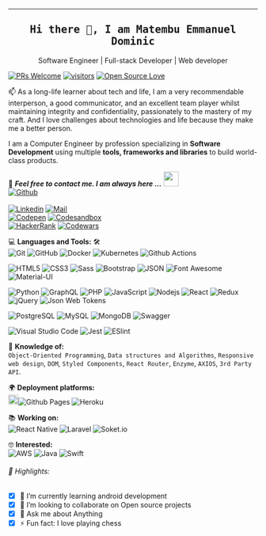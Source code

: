 
-------------------------------------------------------------------------------
<!--
**Emmanuel-Dominic/Emmanuel-Dominic** is a ✨ _special_ ✨ repository because its `README.md` (this file) appears on your GitHub profile.

Here are some ideas to get you started:

- 🔭 I’m currently working on ...
- 🌱 I’m currently learning ...
- 👯 I’m looking to collaborate on ...
- 🤔 I’m looking for help with ...
- 💬 Ask me about ...
- 📫 How to reach me: ...
- 😄 Pronouns: ...
- ⚡ Fun fact: ...
-->

<!-- #### A long life learner, Computer Engineer by profession and Software Engineer by passion
![I am A long life learner, Computer Engineer by profession and Software Engineer by passion](https://arturssmirnovs.github.io/github-profile-readme-generator/images/banner.png) -->

<!--
[![starsBadge]][stargazers]
[![forksBadge]][forks]
[![issuesBadge]][issues]
![sizeBadge]
![codelinesBadge]
[![discordBadge]][Discord]
[![codeOfConductBadge]][codeOfConduct]
![uniqueUsersBadge]
![totalrunsbadge]
![successratebadge]
-->


<!--
|      Project :octocat:   |     Issues :bug:   | Open PRs :bell:  | Closed PRs :fire:  |
|-------------|-------------------|---|---|
| [**Port Scanner**](https://github.com/Emmanuel-Dominic/PortScanner) | [![GitHub issues](https://img.shields.io/github/issues/Emmanuel-Dominic/PortScanner?color=green&logo=github&style=flat)](https://github.com/Emmanuel-Dominic/PortScanner/issues) | [![GitHub PRs](https://img.shields.io/github/issues-pr/Emmanuel-Dominic/PortScanner?style=flat&logo=github)](https://github.com/Emmanuel-Dominic/PortScanner/pulls)  | [![GitHub PRs](https://img.shields.io/github/issues-pr-closed/Emmanuel-Dominic/PortScanner?style=flat&color=critical&logo=github)](https://github.com/Emmanuel-Dominic/PortScanner/pulls?q=is%3Apr+is%3Aclosed)  |
| [**Water Monitoring System**](https://github.com/Emmanuel-Dominic/Water-Monitoring-System/) | [![GitHub issues](https://img.shields.io/github/issues/Emmanuel-Dominic/Water-Monitoring-System?color=green&logo=github&style=flat)](https://github.com/Emmanuel-Dominic/Water-Monitoring-System/issues) | [![GitHub PRs](https://img.shields.io/github/issues-pr/Emmanuel-Dominic/Water-Monitoring-System?style=flat&logo=github)](https://github.com/Emmanuel-Dominic/Water-Monitoring-System/pulls)  | [![GitHub PRs](https://img.shields.io/github/issues-pr-closed/Emmanuel-Dominic/Water-Monitoring-System?style=flat&color=critical&logo=github)](https://github.com/Emmanuel-Dominic/Water-Monitoring-System/pulls?q=is%3Apr+is%3Aclosed)   |
-->

<h2 align='center'>
  <samp>
    <strong>
      Hi there 👋, I am Matembu Emmanuel Dominic
    </strong>
  </samp>
</h2>

<!-- [![Website](https://img.shields.io/website?label=codeSTACKr.com&style=for-the-badge&url=https%3A%2F%2Fcodestackr.com)](https://codestackr.com)
[![Twitter Follow](https://img.shields.io/twitter/follow/codeSTACKr?color=1DA1F2&logo=twitter&style=for-the-badge)](https://twitter.com/intent/follow?original_referer=https%3A%2F%2Fgithub.com%2FcodeSTACKr&screen_name=codeSTACKr) -->


<!-- <p align="center">
  <a href="https://github.com/Emmanuel-Dominic/github-readme-stats/actions">
    <img alt="Tests Passing" src="https://github.com/Emmanuel-Dominic/github-readme-stats/workflows/Test/badge.svg" />
  </a>
  <a href="https://codecov.io/gh/Emmanuel-Dominic/github-readme-stats">
    <img src="https://codecov.io/gh/Emmanuel-Dominic/github-readme-stats/branch/master/graph/badge.svg" />
  </a>
  <a href="https://github.com/Emmanuel-Dominic/github-readme-stats/issues">
    <img alt="Issues" src="https://img.shields.io/github/issues/Emmanuel-Dominic/github-readme-stats?color=0088ff" />
  </a>
  <a href="https://github.com/Emmanuel-Dominic/github-readme-stats/pulls">
    <img alt="GitHub pull requests" src="https://img.shields.io/github/issues-pr/Emmanuel-Dominic/github-readme-stats?color=0088ff" />
  </a>
  <br />
  <br />
  <a href="https://a.paddle.com/v2/click/16413/119403?link=1227">
    <img src="https://img.shields.io/badge/Supported%20by-VSCode%20Power%20User%20%E2%86%92-gray.svg?colorA=655BE1&colorB=4F44D6&style=for-the-badge"/>
  </a>
  <a href="https://a.paddle.com/v2/click/16413/119403?link=2345">
    <img src="https://img.shields.io/badge/Supported%20by-Node%20Cli.com%20%E2%86%92-gray.svg?colorA=61c265&colorB=4CAF50&style=for-the-badge"/>
  </a>
</p> -->

<!-- <p align="center">
  <a href="#demo">View Demo</a>
  ·
  <a href="https://github.com/Emmanuel-Dominic/github-readme-stats/issues/new/choose">Report Bug</a>
  ·
  <a href="https://github.com/Emmanuel-Dominic/github-readme-stats/issues/new/choose">Request Feature</a>
</p> -->

<!-- ![Profile views](https://gpvc.arturio.dev/Emmanuel-Dominic) -->

<!-- <h3 align='center'>
  <strong>
    <a href="https://Emmanuel-Dominic.github.io/my_resume/" target="_blank">Portfolio🌐
    </a>
  </strong>
</h3> -->

<p align='center'>Software Engineer | Full-stack Developer | Web developer</p>

[![PRs Welcome](https://img.shields.io/badge/Profile-welcome-brightgreen.svg?style=flat&logo=github)](https://github.com/Emmanuel-Dominic) [![visitors](https://visitor-badge.glitch.me/badge?page_id=Emmanuel-Dominic)](https://github.com/Emmanuel-Dominic) [![Open Source Love](https://badges.frapsoft.com/os/v2/open-source.svg?v=103)](https://github.com/Emmanuel-Dominic)

<p align='left'>
  📫 As a long-life learner about tech and life, I am a very recommendable interperson, a good communicator, and an excellent team player whilst maintaining integrity and confidentiality, passionately to the mastery of my craft. And I love challenges about technologies and life because they make me a better person.
</p>

I am a Computer Engineer by profession specializing in **Software Development** using multiple **tools, frameworks and libraries** to build world-class products.


📝 ***Feel free to contact me. I am always here ...***
<img src="https://media.giphy.com/media/WUlplcMpOCEmTGBtBW/giphy.gif" width="30"><br>
[![Github](https://img.shields.io/github/followers/Emmanuel-Dominic?label=Follow%20Me&style=social)](https://github.com/Emmanuel-Dominic)
<br>
<br>
[![Linkedin](https://img.shields.io/badge/LinkedIn-Matembu%20Emmanuel%20Dominic-blue?logo=Linkedin&logoColor=blue&labelColor=black)](https://www.linkedin.com/in/matembu-emmanuel-dominic-1193a0173/)
[![Mail](https://img.shields.io/badge/Gmail-ematembu2@gmail.com-blue?logo=Gmail&logoColor=blue&labelColor=black)](mailto:ematembu2@gmail.com)
<br>
[![Codepen](https://img.shields.io/badge/Codepen-Emmanuel%20Dominic-white?logo=codepen&logoColor=white&labelColor=black)](https://codepen.io/manueldominic)
[![Codesandbox](https://img.shields.io/badge/Codesandbox-Emmanuel%20Dominic-white?logo=codesandbox&logoColor=white&labelColor=black)](https://codesandbox.io/u/Emmanuel-Dominic)
<br>
[![HackerRank](https://img.shields.io/badge/HackerRank-manueldominic-brightgreen?logo=HackerRank&logoColor=Green&labelColor=black)](https://www.hackerrank.com/ematembu2)
[![Codewars](https://img.shields.io/badge/Codewars-Emmanuel%20Dominic-maroon?logo=codewars&logoColor=maroon&labelColor=black)](https://www.codewars.com/users/EmmanuelDominic)
<!-- [![HitCount](http://hits.dwyl.com/Ahmad-Sawalqeh/Ahmad-Sawalqeh.svg)](http://hits.dwyl.com/Ahmad-Sawalqeh/Ahmad-Sawalqeh) -->

💻 **Languages and Tools:** 🛠️<br>
![Git](https://img.shields.io/badge/-Git-000000?style=flat&logo=git&logoColor=F05032&labelColor=ffffff)
![GitHub](https://img.shields.io/badge/-GitHub-000000?style=flat&logo=github&logoColor=000000&labelColor=ffffff)
![Docker](https://img.shields.io/badge/-Docker-000000?style=flat&logo=docker&logoColor=ffffff&labelColor=0078D6)
![Kubernetes](https://img.shields.io/badge/-Kubernetes-000000?style=flat&logo=kubernetes&logoColor=ffffff&labelColor=0078D6)
![Github Actions](https://img.shields.io/badge/-Github%20Actions-000000?style=flat&logo=github-actions&logoColor=2088FF&labelColor=ffffff)

![HTML5](https://img.shields.io/badge/-HTML5-000000?style=flat&logo=html5&logoColor=ffffff&labelColor=E34F26)
![CSS3](https://img.shields.io/badge/-CSS3-000000?style=flat&logo=css3&logoColor=ffffff&labelColor=1572B6)
![Sass](https://img.shields.io/badge/-Sass-000000?style=flat&logo=sass&logoColor=ffffff&labelColor=%23CC6699)
![Bootstrap](https://img.shields.io/badge/-Bootstrap-000000?style=flat&logo=bootstrap&logoColor=ffffff&labelColor=563D7C)
![JSON](https://img.shields.io/badge/-JSON-000000?style=flat&logo=JSON&logoColor=000000&labelColor=ffffff)
![Font Awesome](https://img.shields.io/badge/-font%20awesome-000000?style=flat&logo=font-awesome&logoColor=339AF0&labelColor=ffffff)
![Material-UI](https://img.shields.io/badge/-Material%20UI-000000?style=flat&logo=Material%20UI&logoColor=ffffff&labelColor=0081CB)

![Python](https://img.shields.io/badge/-python-000000?style=flat&logo=python&logoColor=ffffff&labelColor=0078D6)
![GraphQL](https://img.shields.io/badge/-GraphQL-000000?style=flat&logo=graphql)
![PHP](https://img.shields.io/badge/-PHP-000000?style=flat&logo=PHP&logoColor=5466b8&labelColor=ffffff)
![JavaScript](https://img.shields.io/badge/-JavaScript-000000?style=flat&logo=javascript)
![Nodejs](https://img.shields.io/badge/-Nodejs-000000?style=flat&logo=Node.js)
![React](https://img.shields.io/badge/-React-000000?style=flat&logo=react)
![Redux](https://img.shields.io/badge/-Redux-000000?style=flat&logo=redux&logoColor=764ABC&labelColor=ffffff)
![jQuery](https://img.shields.io/badge/-jQuery-000000?style=flat&logo=jQuery&logoColor=0769AD&labelColor=ffffff)
![Json Web Tokens](https://img.shields.io/badge/-Json%20Web%20Tokens-000000?style=flat&logo=json-web-tokens&logoColor=ffffff&labelColor=000000)
<!--
![socket.io](https://img.shields.io/badge/-Socket.Io-000000?style=flat&logo=socket.io&logoColor=000000&labelColor=ffffff)
-->

![PostgreSQL](https://img.shields.io/badge/-PostgreSQL-000000?style=flat&logo=postgresql&logoColor=ffffff&labelColor=336791)
![MySQL](https://img.shields.io/badge/-MySQL-000000?style=flat&logo=mysql&labelColor=ffffff)
![MongoDB](https://img.shields.io/badge/-MongoDB-000000?style=flat&logo=mongodb&labelColor=ffffff)
![Swagger](https://img.shields.io/badge/-Swagger-000000?style=flat&logo=swagger)

![Visual Studio Code](https://img.shields.io/badge/-VSCode-000000?style=flat&logo=visual-studio-code&labelColor=007ACC)
![Jest](https://img.shields.io/badge/-Jest-000000?style=flat&logo=Jest&logoColor=C21325&labelColor=ffffff)
![ESlint](https://img.shields.io/badge/-ESlint-000000?style=flat&logo=ESlint&labelColor=4B32C3)
<!--![Atom](https://img.shields.io/badge/-atom-000000?style=flat&logo=atom&labelColor=007ACC)-->
<!-- ![GitHub Pipenv locked dependency version](https://img.shields.io/github/pipenv/locked/dependency-version/Emmanuel-Dominic/cluster-python-api/dev/flask?style=social) -->

🧐 **Knowledge of:**<br>
`Object-Oriented Programming`, `Data structures and Algorithms`, `Responsive web design`, `DOM`, `Styled Components`, `React Router`, `Enzyme`, `AXIOS`, `3rd Party API`.

🌍 **Deployment platforms:**<br>
<img alt="Github Pages" width="20px" height="20px" src="https://techcrunch.com/wp-content/uploads/2010/07/github-logo.png" />![Github Pages](https://img.shields.io/badge/-Github%20Pages-000000?style=flat&logo=github-pages) ![Heroku](https://img.shields.io/badge/-Heroku-000000?style=flat&logo=heroku&labelColor=430098) <!--![Netlify](https://img.shields.io/badge/-Netlify-000000?style=flat&logo=netlify&labelColor=000000)-->

📚 **Working on:** <br>
![React Native](https://img.shields.io/badge/-React%20Native-000000?style=flat&logo=react&labelColor=000000)
![Laravel](https://img.shields.io/badge/-Laravel-000000?style=flat&logo=laravel&logoColor=ffffff&labelColor=FF2D20)
![Soket.io](https://img.shields.io/badge/-Socket.io-000000?style=flat&logo=socket.io&logoColor=ffffff&labelColor=4B32C3)

🤓 **Interested:** <br>
![AWS](https://img.shields.io/badge/-AWS-000000?style=flat&logo=amazon-aws&labelColor=21759B)
![Java](https://img.shields.io/badge/-Java-000000?style=flat&logo=java&labelColor=21759B)
![Swift](https://img.shields.io/badge/-Swift-000000?style=flat&logo=swift&labelColor=21759B)

<!-- 🚩 **Highlights:** -->
###### 🚩 Highlights:
- [x] 🌱 I’m currently learning android development
- [x] 👯 I’m looking to collaborate on Open source projects
- [x] 💬 Ask me about Anything
- [x] ⚡ Fun fact: I love playing chess
<!-- - [x] 🤔 I’m looking for help with AWS -->
<!-- - [x] 🔭 I’m currently working on my website, wagtail,
- [x] 📫 How to reach me: ematembu2@gmail.com
- [x] 😄 Pronouns: Mate-mbu
-->
<!--&nbsp;<img src='https://raw.githubusercontent.com/acervenky/animated-github-badges/master/assets/acbadge.gif' style="margin-top: 10px;" width="20px" height="20px">&nbsp;&nbsp;&nbsp;<span>Arctic Code Vault Contributor</span>-->

<!--
**GitHub Trophies** <br>

[![trophy](https://github-profile-trophy.vercel.app/?username=Emmanuel-Dominic)](https://github.com/ryo-ma/github-profile-trophy)

**GitHub Top Langs** <br>

[![Top Langs](https://github-readme-stats.vercel.app/api/top-langs/?username=Emmanuel-Dominic)](https://github.com/Emmanuel-Dominic/github-readme-stats)

**GitHub stats** <br>

![GitHub stats](https://github-readme-stats.vercel.app/api?username=Emmanuel-Dominic&show_icons=true&count_private=true)  

**GitHub Activity Graph** <br>

![GitHub Activity Graph](https://activity-graph.herokuapp.com/graph?username=Emmanuel-Dominic)  

**GitHub metrics** <br>

![GitHub metrics](https://metrics.lecoq.io/Emmanuel-Dominic)  

**GitHub streak stats** <br>

![GitHub streak stats](https://github-readme-streak-stats.herokuapp.com/?user=Emmanuel-Dominic)  
-->

<!--
<a href='https://archiveprogram.github.com/'><img src='https://raw.githubusercontent.com/acervenky/animated-github-badges/master/assets/acbadge.gif' width='40' height='40'></a> <a href='https://docs.github.com/en/developers'><img src='https://raw.githubusercontent.com/acervenky/animated-github-badges/master/assets/devbadge.gif' width='40' height='40'></a> <a href='https://github.com/pricing'><img src='https://raw.githubusercontent.com/acervenky/animated-github-badges/master/assets/pro.gif' width='40' height='40'></a> <a href='https://stars.github.com/'><img src='https://raw.githubusercontent.com/acervenky/animated-github-badges/master/assets/starbadge.gif' width='35' height='35'></a> <a href='https://docs.github.com/en/github/supporting-the-open-source-community-with-github-sponsors'><img src='https://raw.githubusercontent.com/acervenky/animated-github-badges/master/assets/sponsorbadge.gif' width='35' height='35'></a> 
-->


<!--
### Languages and Tools:

[<img align="left" alt="Visual Studio Code" width="26px" src="https://raw.githubusercontent.com/github/explore/80688e429a7d4ef2fca1e82350fe8e3517d3494d/topics/visual-studio-code/visual-studio-code.png" />][webdevplaylist]
[<img align="left" alt="HTML5" width="26px" src="https://raw.githubusercontent.com/github/explore/80688e429a7d4ef2fca1e82350fe8e3517d3494d/topics/html/html.png" />][webdevplaylist]
[<img align="left" alt="CSS3" width="26px" src="https://raw.githubusercontent.com/github/explore/80688e429a7d4ef2fca1e82350fe8e3517d3494d/topics/css/css.png" />][cssplaylist]
[<img align="left" alt="Sass" width="26px" src="https://raw.githubusercontent.com/github/explore/80688e429a7d4ef2fca1e82350fe8e3517d3494d/topics/sass/sass.png" />][cssplaylist]
[<img align="left" alt="JavaScript" width="26px" src="https://raw.githubusercontent.com/github/explore/80688e429a7d4ef2fca1e82350fe8e3517d3494d/topics/javascript/javascript.png" />][jsplaylist]
[<img align="left" alt="React" width="26px" src="https://raw.githubusercontent.com/github/explore/80688e429a7d4ef2fca1e82350fe8e3517d3494d/topics/react/react.png" />][reactplaylist]
[<img align="left" alt="Gatsby" width="26px" src="https://raw.githubusercontent.com/github/explore/e94815998e4e0713912fed477a1f346ec04c3da2/topics/gatsby/gatsby.png" />][webdevplaylist]
[<img align="left" alt="GraphQL" width="26px" src="https://raw.githubusercontent.com/github/explore/80688e429a7d4ef2fca1e82350fe8e3517d3494d/topics/graphql/graphql.png" />][webdevplaylist]
[<img align="left" alt="Node.js" width="26px" src="https://raw.githubusercontent.com/github/explore/80688e429a7d4ef2fca1e82350fe8e3517d3494d/topics/nodejs/nodejs.png" />][webdevplaylist]
[<img align="left" alt="Deno" width="26px" src="https://raw.githubusercontent.com/github/explore/361e2821e2dea67711cde99c9c40ed357061cf27/topics/deno/deno.png" />][webdevplaylist]
[<img align="left" alt="SQL" width="26px" src="https://raw.githubusercontent.com/github/explore/80688e429a7d4ef2fca1e82350fe8e3517d3494d/topics/sql/sql.png" />][webdevplaylist]
[<img align="left" alt="MySQL" width="26px" src="https://raw.githubusercontent.com/github/explore/80688e429a7d4ef2fca1e82350fe8e3517d3494d/topics/mysql/mysql.png" />][webdevplaylist]
[<img align="left" alt="MongoDB" width="26px" src="https://raw.githubusercontent.com/github/explore/80688e429a7d4ef2fca1e82350fe8e3517d3494d/topics/mongodb/mongodb.png" />][webdevplaylist]
[<img align="left" alt="Git" width="26px" src="https://raw.githubusercontent.com/github/explore/80688e429a7d4ef2fca1e82350fe8e3517d3494d/topics/git/git.png" />][webdevplaylist]
[<img align="left" alt="GitHub" width="26px" src="https://raw.githubusercontent.com/github/explore/78df643247d429f6cc873026c0622819ad797942/topics/github/github.png" />][webdevplaylist]
[<img align="left" alt="Terminal" width="26px" src="https://raw.githubusercontent.com/github/explore/80688e429a7d4ef2fca1e82350fe8e3517d3494d/topics/terminal/terminal.png" />][webdevplaylist]

<br />
<br />

[<img src='https://cdn.jsdelivr.net/npm/simple-icons@3.0.1/icons/github.svg' alt='github' height='40'>](https://github.com/Emmanuel-Dominic)  [<img src='https://cdn.jsdelivr.net/npm/simple-icons@3.0.1/icons/dev-dot-to.svg' alt='dev' height='40'>](https://dev.to/manueldominic)  [<img src='https://cdn.jsdelivr.net/npm/simple-icons@3.0.1/icons/hashnode.svg' alt='dev' height='40'>](manueldominic)  [<img src='https://cdn.jsdelivr.net/npm/simple-icons@3.0.1/icons/linkedin.svg' alt='linkedin' height='40'>](https://www.linkedin.com/in/manueldominic/)  [<img src='https://cdn.jsdelivr.net/npm/simple-icons@3.0.1/icons/facebook.svg' alt='facebook' height='40'>](https://www.facebook.com/manueldominic)  [<img src='https://cdn.jsdelivr.net/npm/simple-icons@3.0.1/icons/instagram.svg' alt='instagram' height='40'>](https://www.instagram.com/manueldominic/)  [<img src='https://cdn.jsdelivr.net/npm/simple-icons@3.0.1/icons/twitter.svg' alt='twitter' height='40'>](https://twitter.com/manueldominic)  [<img src='https://cdn.jsdelivr.net/npm/simple-icons@3.0.1/icons/codepen.svg' alt='codepen' height='40'>](https://codepen.io/manueldominic)  [<img src='https://cdn.jsdelivr.net/npm/simple-icons@3.0.1/icons/codesandbox.svg' alt='codesandbox' height='40'>](https://codesandbox.io/u/manueldominic)  [<img src='https://cdn.jsdelivr.net/npm/simple-icons@3.0.1/icons/stackoverflow.svg' alt='stackoverflow' height='40'>](https://stackoverflow.com/users/manueldominic)  [<img src='https://cdn.jsdelivr.net/npm/simple-icons@3.0.1/icons/youtube.svg' alt='YouTube' height='40'>](https://www.youtube.com/channel/manueldominic)  [<img src='https://cdn.jsdelivr.net/npm/simple-icons@3.0.1/icons/reddit.svg' alt='Reddit' height='40'>](https://www.reddit.com/user/manueldominic)  [<img src='https://cdn.jsdelivr.net/npm/simple-icons@3.0.1/icons/icloud.svg' alt='website' height='40'>](manueldominic)  [<img src='https://cdn.jsdelivr.net/npm/simple-icons@3.0.1/icons/andela.svg' alt='andela' height='40'>](manueldominic)  [<img src='https://cdn.jsdelivr.net/npm/simple-icons@3.0.1/icons/flask.svg' alt='flask' height='40'>](manueldominic)  
-->
